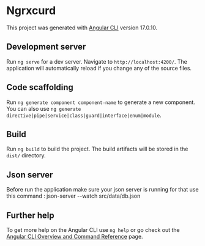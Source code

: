 # Ngrxcurd

This project was generated with [Angular CLI](https://github.com/angular/angular-cli) version 17.0.10.

## Development server

Run `ng serve` for a dev server. Navigate to `http://localhost:4200/`. The application will automatically reload if you change any of the source files.

## Code scaffolding

Run `ng generate component component-name` to generate a new component. You can also use `ng generate directive|pipe|service|class|guard|interface|enum|module`.

## Build

Run `ng build` to build the project. The build artifacts will be stored in the `dist/` directory.

## Json server

Before run the application make sure your json server is running for that use this command : json-server --watch src/data/db.json

## Further help

To get more help on the Angular CLI use `ng help` or go check out the [Angular CLI Overview and Command Reference](https://angular.io/cli) page.

